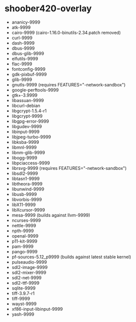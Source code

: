 # shoober420-overlay

* ananicy-9999
* atk-9999
* cairo-9999 (cairo-1.16.0-binutils-2.34.patch removed)
* curl-9999
* dash-9999
* dbus-9999
* dbus-glib-9999
* elfutils-9999
* flac-9999
* fontconfig-9999
* gdk-pixbuf-9999
* glib-9999
* gnutls-9999 (requires FEATURES="-network-sandbox")
* google-perftools-9999
* gtk+-3.9999
* libassuan-9999
* libcurl-debian
* libgcrypt-1.5.4-r1
* libgcrypt-9999
* libgpg-error-9999
* libgudev-9999
* libinput-9999
* libjpeg-turbo-9999
* libksba-9999
* libmnl-9999
* libnm-glib-9999
* libogg-9999
* libpciaccess-9999
* librsvg-9999 (requires FEATURES="-network-sandbox")
* libsdl2-9999
* libtasn1-9999
* libtheora-9999
* libunwind-9999
* libusb-9999
* libvorbis-9999
* libX11-9999
* libXcursor-9999
* mesa-9999 (builds against llvm-9999)
* ncurses-9999
* nettle-9999
* npth-9999
* openal-9999
* p11-kit-9999
* pam-9999
* pango-9999
* pf-sources-5.12_p9999 (builds against latest stable kernel)
* pulseaudio-9999
* sdl2-image-9999
* sdl2-mixer-9999
* sdl2-net-9999
* sdl2-ttf-9999
* sqlite-9999
* tiff-3.9.7-r1
* tiff-9999
* wayst-9999
* xf86-input-libinput-9999
* yash-9999
